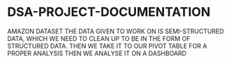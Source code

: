 # DSA-PROJECT-DOCUMENTATION
AMAZON DATASET
THE DATA GIVEN TO WORK ON IS SEMI-STRUCTURED DATA, WHICH WE NEED TO CLEAN UP TO BE  IN THE FORM OF STRUCTURED DATA.
THEN WE TAKE IT TO OUR PIVOT TABLE FOR A PROPER ANALYSIS
THEN WE ANALYSE IT ON A DASHBOARD 
